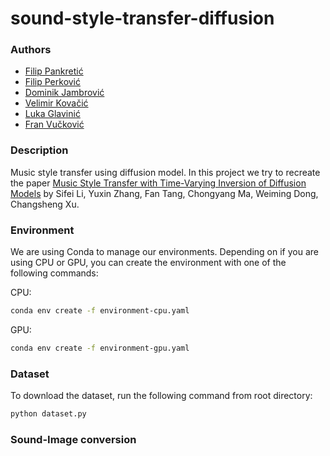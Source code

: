 # sound-style-transfer-diffusion

### Authors

- [Filip Pankretić](https://github.com/fpankretic)
- [Filip Perković](https://github.com/filip-perkovic)
- [Dominik Jambrović](https://github.com/DomJamb)
- [Velimir Kovačić](https://github.com/velimirkovacic)
- [Luka Glavinić](https://github.com/LukaGlavinic)
- [Fran Vučković](https://github.com/FranVuckovic)

### Description

Music style transfer using diffusion model.
In this project we try to recreate the paper
[Music Style Transfer with Time-Varying Inversion of Diffusion Models](https://lsfhuihuiff.github.io/MusicTI/) by
Sifei Li, Yuxin Zhang, Fan Tang, Chongyang Ma, Weiming Dong, Changsheng Xu.

### Environment

We are using Conda to manage our environments. Depending on if you are using CPU or GPU, you can create the environment
with one of the following commands:

CPU:
```bash
conda env create -f environment-cpu.yaml
```

GPU:
```bash
conda env create -f environment-gpu.yaml
```

### Dataset

To download the dataset, run the following command from root directory:

```bash
python dataset.py
```

### Sound-Image conversion

